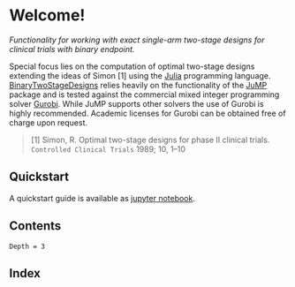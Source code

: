 # Welcome!

*Functionality for working with exact single-arm two-stage designs for
clinical trials with binary endpoint.*

Special focus lies on the computation of optimal two-stage designs extending
the ideas of Simon [1] using the [Julia](https://julialang.org/)
programming language.
[BinaryTwoStageDesigns](https://github.com/imbi-heidelberg/BinaryTwoStageDesigns) relies heavily on the functionality of the
[JuMP](https://github.com/JuliaOpt/JuMP.jl) package and is tested against the
commercial mixed integer programming solver [Gurobi](http://www.gurobi.com/index).
While JuMP supports other solvers the use of Gurobi is highly recommended.
Academic licenses for Gurobi can be obtained free of charge upon request.

> [1] Simon, R. Optimal two-stage designs for phase II clinical trials. `Controlled Clinical Trials` 1989; 10, 1–10

## Quickstart

A quickstart guide is available as [jupyter notebook](https://github.com/imbi-heidelberg/BinaryTwoStageDesigns/blob/master/docs/quickstart.ipynb).

## Contents

```@contents
Depth = 3
```

## Index

```@index
```
